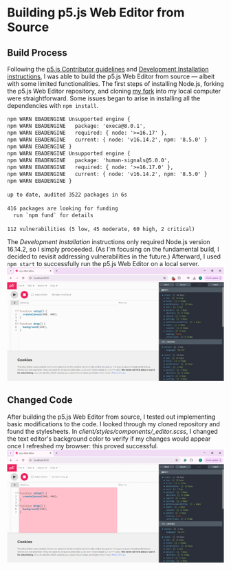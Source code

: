 # Building p5.js Web Editor from Source
## Build Process
Following the [p5.js Contributor guidelines](https://p5js.org/contribute/contributor_guidelines/#quick-get-started-for-developers) and [Development Installation instructions](https://github.com/processing/p5.js-web-editor/blob/develop/contributor_docs/installation.md), I was able to build the p5.js Web Editor from source — albeit with some limited functionalities. The first steps of installing Node.js, forking the p5.js Web Editor repository, and cloning [my fork](https://github.com/callybton/p5.js-web-editor) into my local computer were straightforward. Some issues began to arise in installing all the dependencies with `npm install`.
```
npm WARN EBADENGINE Unsupported engine {
npm WARN EBADENGINE   package: 'execa@8.0.1',
npm WARN EBADENGINE   required: { node: '>=16.17' },
npm WARN EBADENGINE   current: { node: 'v16.14.2', npm: '8.5.0' }
npm WARN EBADENGINE }
npm WARN EBADENGINE Unsupported engine {
npm WARN EBADENGINE   package: 'human-signals@5.0.0',
npm WARN EBADENGINE   required: { node: '>=16.17.0' },
npm WARN EBADENGINE   current: { node: 'v16.14.2', npm: '8.5.0' }
npm WARN EBADENGINE }

up to date, audited 3522 packages in 6s

416 packages are looking for funding
  run `npm fund` for details

112 vulnerabilities (5 low, 45 moderate, 60 high, 2 critical)
```
The *Development Installation* instructions only required Node.js version 16.14.2, so I simply proceeded. (As I'm focusing on the fundamental build, I decided to revisit addressing vulnerabilities in the future.) Afterward, I used `npm start` to successfully run the p5.js Web Editor on a local server.
![Screenshot of p5.js Web Editor running on local server.](https://github.com/bennColl-cs4387/camisola/blob/3b6bf090cccd0fe25f6b0b592ed1ac7cf7b754ab/Homework/Week%205/p5js%20Web%20Editor%20-%20Local%20Host.png)


## Changed Code
After building the p5.js Web Editor from source, I tested out implementing basic modifications to the code. I looked through my cloned repository and found the stylesheets. In *client/styles/components/_editor.scss*, I changed the text editor's background color to verify if my changes would appear once I refreshed my browser: this proved successful.
![Screenshot of p5.js Web Editor running on local server, with changed code.](https://github.com/bennColl-cs4387/camisola/blob/3b6bf090cccd0fe25f6b0b592ed1ac7cf7b754ab/Homework/Week%205/p5js%20Web%20Editor%20-%20Changed%20Code.png)
